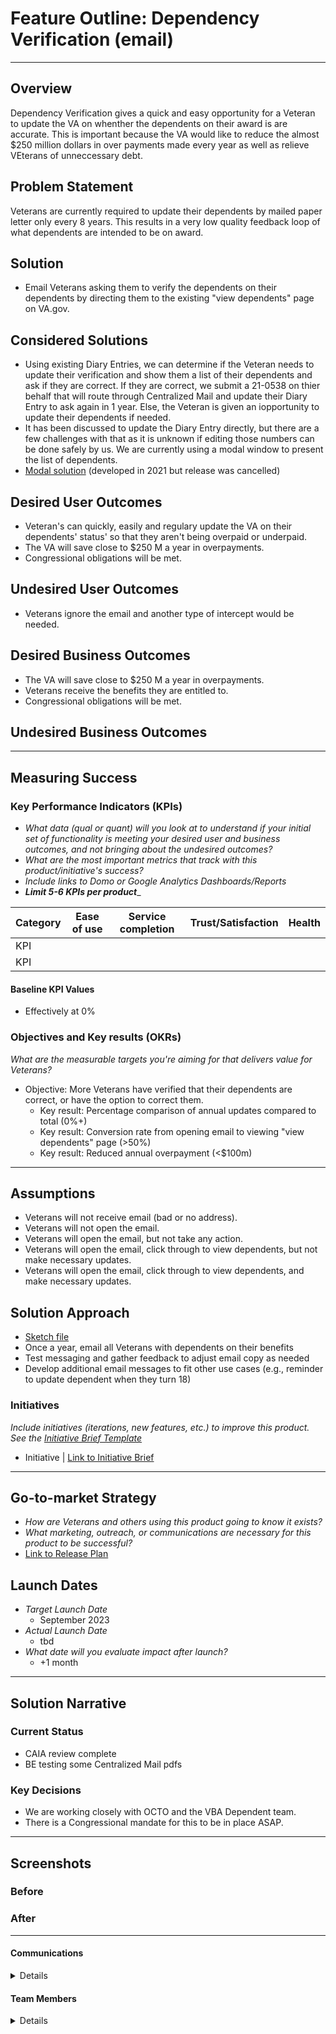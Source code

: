 # Feature Outline: Dependency Verification (email)
<!-- *Iterating on a product? Have a new feature? Check out the [Initiative Brief Template](https://github.com/department-of-veterans-affairs/va.gov-team/blob/master/teams/vsa/product/initiative-brief-template.md)* -->

---

## Overview
Dependency Verification gives a quick and easy opportunity for a Veteran to update the VA on whenther the dependents on their award is are accurate.  This is important because the VA would like to reduce the almost $250 million dollars in over payments made every year as well as relieve VEterans of unneccessary debt.

## Problem Statement
Veterans are currently required to update their dependents by mailed paper letter only every 8 years. This results in a very low quality feedback loop of what dependents are intended to be on award.

## Solution
- Email Veterans asking them to verify the dependents on their dependents by directing them to the existing "view dependents" page on VA.gov.

## Considered Solutions
- Using existing Diary Entries, we can determine if the Veteran needs to update their verification and show them a list of their dependents and ask if they are correct.  If they are correct, we submit a 21-0538 on thier behalf that will route through Centralized Mail and update their Diary Entry to ask again in 1 year.  Else, the Veteran is given an iopportunity to update their dependents if needed.
- It has been discussed to update the Diary Entry directly, but there are a few challenges with that as it is unknown if editing those numbers can be done safely by us. We are currently using a modal window to present the list of dependents.
- [Modal solution](https://github.com/department-of-veterans-affairs/va.gov-team/new/master/products/ebenefits/dependency-verification#:~:text=modal%2D-,README,-.md) (developed in 2021 but release was cancelled) 
 
## Desired User Outcomes

- Veteran's can quickly, easily and regulary update the VA on their dependents' status' so that they aren't being overpaid or underpaid.
- The VA will save close to $250 M a year in overpayments.
- Congressional obligations will be met.

## Undesired User Outcomes
- Veterans ignore the email and another type of intercept would be needed.

## Desired Business Outcomes
- The VA will save close to $250 M a year in overpayments.
- Veterans receive the benefits they are entitled to.
- Congressional obligations will be met.

## Undesired Business Outcomes


---
## Measuring Success


### Key Performance Indicators (KPIs)
* *What data (qual or quant) will you look at to understand if your initial set of functionality is meeting your desired user and business outcomes, and not bringing about the undesired outcomes?*
* _What are the most important metrics that track with this product/initiative's success?_
* _Include links to Domo or Google Analytics Dashboards/Reports_
* _**Limit 5-6 KPIs per product**__

| Category | Ease of use | Service completion | Trust/Satisfaction | Health |
|----------|-------------|--------------------|--------------------|--------|
| KPI      |             |                    |                    |        |
| KPI      |             |                    |                    |        |

#### Baseline KPI Values
* Effectively at 0%

### Objectives and Key results (OKRs)
_What are the measurable targets you're aiming for that delivers value for Veterans?_

- Objective: More Veterans have verified that their dependents are correct, or have the option to correct them.
  - Key result: Percentage comparison of annual updates compared to total (0%+)
  - Key result: Conversion rate from opening email to viewing "view dependents" page (>50%)
  - Key result: Reduced annual overpayment (<$100m)

---

## Assumptions
- Veterans will not receive email (bad or no address).
- Veterans will not open the email.
- Veterans will open the email, but not take any action.
- Veterans will open the email, click through to view dependents, but not make necessary updates.
- Veterans will open the email, click through to view dependents, and make necessary updates.

## Solution Approach

- [Sketch file](https://www.sketch.com/s/149b2ccf-af21-4c71-9ca8-2ef2ae8af9fc)
- Once a year, email all Veterans with dependents on their benefits
- Test messaging and gather feedback to adjust email copy as needed
- Develop additional email messages to fit other use cases (e.g., reminder to update dependent when they turn 18)

  
### Initiatives
*Include initiatives (iterations, new features, etc.) to improve this product. See the [Initiative Brief Template](https://github.com/department-of-veterans-affairs/va.gov-team/blob/master/teams/vsa/product/initiative-brief-template.md)*

- Initiative | [Link to Initiative Brief](#)

--- 

## Go-to-market Strategy
- *How are Veterans and others using this product going to know it exists?*
- *What marketing, outreach, or communications are necessary for this product to be successful?*
- [Link to Release Plan](https://github.com/department-of-veterans-affairs/va.gov-team/blob/master/platform/product-management/release-plan-template.md)

## Launch Dates
- *Target Launch Date*
  - September 2023
- *Actual Launch Date* 
  - tbd
- *What date will you evaluate impact after launch?*
  - +1 month
---

## Solution Narrative

### Current Status
- CAIA review complete
- BE testing some Centralized Mail pdfs

### Key Decisions
- We are working closely with OCTO and the VBA Dependent team.
- There is a Congressional mandate for this to be in place ASAP.

---
   
## Screenshots

### Before

### After

---

#### Communications

<details>

- Team Name: Benefits Non-Disability Experience
- GitHub Label: #tree
- Slack channel: #benefits-ce-non_disability_exp
- Product POCs: 
- Stakeholders: Brandi Traylor (VBA Dependent Team)

</details>

#### Team Members

<details>
 
 - DEPO Lead: Emily Theis
 - PM: Laura Steele
 - Engineering: Thomas Blackwell (lead), Evan Smith, Tyler Fink, Zack Youngren 
 - Research/Design: Ajia Wallace, Julie Pedtke
 
</details>
